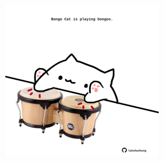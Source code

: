 <!-- built at 03/04/2025, 08:00:36 UTC -->
<p align="center">
  <img width="500" height="500" src="./ReadmeImage.svg">
</p>

